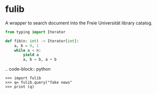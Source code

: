 # fulib
A wrapper to search document into the Freie Universität library catalog.


```python
from typing import Iterator

def fib(n: int) -> Iterator[int]:
    a, b = 0, 1
    while a < n:
        yield a
        a, b = b, a + b
```


.. code-block:: python

    >>> import fulib
    >>> q= fulib.query("fake news"
    >>> print (q)


